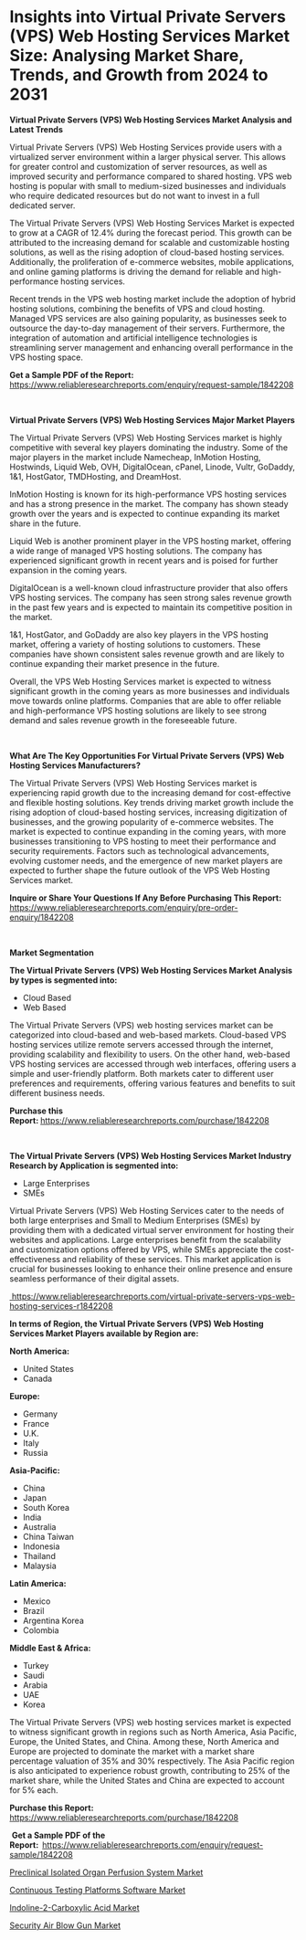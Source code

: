 <p><h1>Insights into Virtual Private Servers (VPS) Web Hosting Services Market Size: Analysing Market Share, Trends, and Growth from 2024 to 2031</h1></p><p><strong>Virtual Private Servers (VPS) Web Hosting Services Market Analysis and Latest Trends</strong></p>
<p><p>Virtual Private Servers (VPS) Web Hosting Services provide users with a virtualized server environment within a larger physical server. This allows for greater control and customization of server resources, as well as improved security and performance compared to shared hosting. VPS web hosting is popular with small to medium-sized businesses and individuals who require dedicated resources but do not want to invest in a full dedicated server.</p><p>The Virtual Private Servers (VPS) Web Hosting Services Market is expected to grow at a CAGR of 12.4% during the forecast period. This growth can be attributed to the increasing demand for scalable and customizable hosting solutions, as well as the rising adoption of cloud-based hosting services. Additionally, the proliferation of e-commerce websites, mobile applications, and online gaming platforms is driving the demand for reliable and high-performance hosting services.</p><p>Recent trends in the VPS web hosting market include the adoption of hybrid hosting solutions, combining the benefits of VPS and cloud hosting. Managed VPS services are also gaining popularity, as businesses seek to outsource the day-to-day management of their servers. Furthermore, the integration of automation and artificial intelligence technologies is streamlining server management and enhancing overall performance in the VPS hosting space.</p></p>
<p><strong>Get a Sample PDF of the Report:&nbsp;</strong> <a href="https://www.reliableresearchreports.com/enquiry/request-sample/1842208">https://www.reliableresearchreports.com/enquiry/request-sample/1842208</a></p>
<p>&nbsp;</p>
<p><strong>Virtual Private Servers (VPS) Web Hosting Services Major Market Players</strong></p>
<p><p>The Virtual Private Servers (VPS) Web Hosting Services market is highly competitive with several key players dominating the industry. Some of the major players in the market include Namecheap, InMotion Hosting, Hostwinds, Liquid Web, OVH, DigitalOcean, cPanel, Linode, Vultr, GoDaddy, 1&1, HostGator, TMDHosting, and DreamHost.</p><p>InMotion Hosting is known for its high-performance VPS hosting services and has a strong presence in the market. The company has shown steady growth over the years and is expected to continue expanding its market share in the future.</p><p>Liquid Web is another prominent player in the VPS hosting market, offering a wide range of managed VPS hosting solutions. The company has experienced significant growth in recent years and is poised for further expansion in the coming years.</p><p>DigitalOcean is a well-known cloud infrastructure provider that also offers VPS hosting services. The company has seen strong sales revenue growth in the past few years and is expected to maintain its competitive position in the market.</p><p>1&1, HostGator, and GoDaddy are also key players in the VPS hosting market, offering a variety of hosting solutions to customers. These companies have shown consistent sales revenue growth and are likely to continue expanding their market presence in the future.</p><p>Overall, the VPS Web Hosting Services market is expected to witness significant growth in the coming years as more businesses and individuals move towards online platforms. Companies that are able to offer reliable and high-performance VPS hosting solutions are likely to see strong demand and sales revenue growth in the foreseeable future.</p></p>
<p>&nbsp;</p>
<p><strong>What Are The Key Opportunities For Virtual Private Servers (VPS) Web Hosting Services Manufacturers?</strong></p>
<p><p>The Virtual Private Servers (VPS) Web Hosting Services market is experiencing rapid growth due to the increasing demand for cost-effective and flexible hosting solutions. Key trends driving market growth include the rising adoption of cloud-based hosting services, increasing digitization of businesses, and the growing popularity of e-commerce websites. The market is expected to continue expanding in the coming years, with more businesses transitioning to VPS hosting to meet their performance and security requirements. Factors such as technological advancements, evolving customer needs, and the emergence of new market players are expected to further shape the future outlook of the VPS Web Hosting Services market.</p></p>
<p><strong>Inquire or Share Your Questions If Any Before Purchasing This Report:</strong> <a href="https://www.reliableresearchreports.com/enquiry/pre-order-enquiry/1842208">https://www.reliableresearchreports.com/enquiry/pre-order-enquiry/1842208</a></p>
<p>&nbsp;</p>
<p><strong>Market Segmentation</strong></p>
<p><strong>The Virtual Private Servers (VPS) Web Hosting Services Market Analysis by types is segmented into:</strong></p>
<p><ul><li>Cloud Based</li><li>Web Based</li></ul></p>
<p><p>The Virtual Private Servers (VPS) web hosting services market can be categorized into cloud-based and web-based markets. Cloud-based VPS hosting services utilize remote servers accessed through the internet, providing scalability and flexibility to users. On the other hand, web-based VPS hosting services are accessed through web interfaces, offering users a simple and user-friendly platform. Both markets cater to different user preferences and requirements, offering various features and benefits to suit different business needs.</p></p>
<p><strong>Purchase this Report:&nbsp;</strong><a href="https://www.reliableresearchreports.com/purchase/1842208">https://www.reliableresearchreports.com/purchase/1842208</a></p>
<p>&nbsp;</p>
<p><strong>The Virtual Private Servers (VPS) Web Hosting Services Market Industry Research by Application is segmented into:</strong></p>
<p><ul><li>Large Enterprises</li><li>SMEs</li></ul></p>
<p><p>Virtual Private Servers (VPS) Web Hosting Services cater to the needs of both large enterprises and Small to Medium Enterprises (SMEs) by providing them with a dedicated virtual server environment for hosting their websites and applications. Large enterprises benefit from the scalability and customization options offered by VPS, while SMEs appreciate the cost-effectiveness and reliability of these services. This market application is crucial for businesses looking to enhance their online presence and ensure seamless performance of their digital assets.</p></p>
<p><a href="https://www.reliableresearchreports.com/virtual-private-servers-vps-web-hosting-services-r1842208">&nbsp;https://www.reliableresearchreports.com/virtual-private-servers-vps-web-hosting-services-r1842208</a></p>
<p><strong>In terms of Region, the Virtual Private Servers (VPS) Web Hosting Services Market Players available by Region are:</strong></p>
<p>
    <p> <strong> North America: </strong>
        <ul>
            <li>United States</li>
            <li>Canada</li>
        </ul>
        </p> 
    <p> <strong> Europe: </strong>
        <ul>
            <li>Germany</li>
            <li>France</li>
            <li>U.K.</li>
            <li>Italy</li>
            <li>Russia</li>
        </ul>
        </p> 
    <p> <strong> Asia-Pacific: </strong>
        <ul>
            <li>China</li>
            <li>Japan</li>
            <li>South Korea</li>
            <li>India</li>
            <li>Australia</li>
            <li>China Taiwan</li>
            <li>Indonesia</li>
            <li>Thailand</li>
            <li>Malaysia</li>
        </ul>
        </p> 
    <p> <strong> Latin America: </strong>
        <ul>
            <li>Mexico</li>
            <li>Brazil</li>
            <li>Argentina Korea</li>
            <li>Colombia</li>
        </ul>
        </p> 
    <p> <strong> Middle East & Africa: </strong>
        <ul>
            <li>Turkey</li>
            <li>Saudi</li>
            <li>Arabia</li>
            <li>UAE</li>
            <li>Korea</li>
        </ul>
    </p>
    </p>
<p><p>The Virtual Private Servers (VPS) web hosting services market is expected to witness significant growth in regions such as North America, Asia Pacific, Europe, the United States, and China. Among these, North America and Europe are projected to dominate the market with a market share percentage valuation of 35% and 30% respectively. The Asia Pacific region is also anticipated to experience robust growth, contributing to 25% of the market share, while the United States and China are expected to account for 5% each.</p></p>
<p><strong>Purchase this Report: </strong><a href="https://www.reliableresearchreports.com/purchase/1842208">https://www.reliableresearchreports.com/purchase/1842208</a></p>
<p>&nbsp;<strong>Get a Sample PDF of the Report:&nbsp;&nbsp;</strong><a href="https://www.reliableresearchreports.com/enquiry/request-sample/1842208">https://www.reliableresearchreports.com/enquiry/request-sample/1842208</a></p>
<p><strong></strong></p>
<p><p><a href="https://medium.com/@diane.macle6776/strategic-insights-into-global-preclinical-isolated-organ-perfusion-system-market-trends-2024-8a7eaecf7ce7">Preclinical Isolated Organ Perfusion System Market</a></p><p><a href="https://github.com/JordyBecker/Market-Research-Report-List-1/blob/main/continuous-testing-platforms-software-market.md">Continuous Testing Platforms Software Market</a></p><p><a href="https://github.com/sydneyHley85/Market-Research-Report-List-1/blob/main/indoline-2-carboxylic-acid-market.md">Indoline-2-Carboxylic Acid Market</a></p><p><a href="https://medium.com/@dan.murray5879/security-air-blow-gun-market-outlook-complete-industry-analysis-2024-to-2031-0e747f61c1ee">Security Air Blow Gun Market</a></p></p>